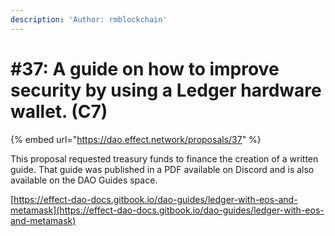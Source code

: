 ```yaml
---
description: 'Author: rmblockchain'
---
```


# \#37: A guide on how to improve security by using a Ledger hardware wallet. \(C7\)

{% embed url="https://dao.effect.network/proposals/37" %}

This proposal requested treasury funds to finance the creation of a written guide. That guide was published in a PDF available on Discord and is also available on the DAO Guides space.

[https://effect-dao-docs.gitbook.io/dao-guides/ledger-with-eos-and-metamask](https://effect-dao-docs.gitbook.io/dao-guides/ledger-with-eos-and-metamask)

 

